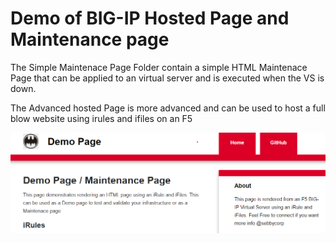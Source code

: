 # Demo of BIG-IP Hosted Page and Maintenance page

The Simple Maintenace Page Folder contain a simple HTML Maintenace Page that can be applied to an virtual server and is executed when the VS is down.

The Advanced hosted Page is more advanced and can be used to host a full blow website using irules and ifiles on an F5

![Demo](webpage_demo.png)


